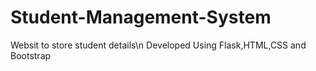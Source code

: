 # Student-Management-System

  Websit to store student details\n
  Developed Using Flask,HTML,CSS and Bootstrap
